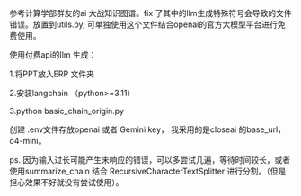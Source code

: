参考计算学部群友的ai 大战知识图谱。fix 了其中的llm生成特殊符号会导致的文件错误。放置到utils.py, 可单独使用这个文件结合openai的官方大模型平台进行免费使用。



使用付费api的llm 生成：

1.将PPT放入ERP 文件夹

2.安装langchain （python>=3.11）

3.python basic_chain_origin.py



创建 .env文件存放openai 或者 Gemini key， 我采用的是closeai 的base_url，o4-mini。

ps. 因为输入过长可能产生未响应的错误，可以多尝试几遍，等待时间较长，或者使用summarize_chain 结合 RecursiveCharacterTextSplitter 进行分割。（但是担心效果不好就没有尝试使用）。

